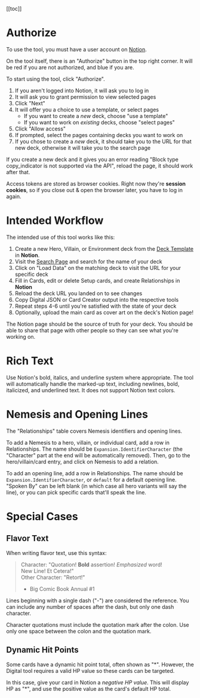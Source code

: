 [[toc]]

# Authorize

To use the tool, you must have a user account on [Notion](https://www.notion.so).

On the tool itself, there is an "Authorize" button in the top right corner. It will be red if you are not authorized, and blue if you are.

To start using the tool, click "Authorize".

1. If you aren't logged into Notion, it will ask you to log in
2. It will ask you to grant permission to view selected pages
3. Click "Next"
4. It will offer you a choice to use a template, or select pages
   - If you want to create a _new_ deck, choose "use a template"
   - If you want to work on _existing_ decks, choose "select pages"
5. Click "Allow access"
6. If prompted, select the pages containing decks you want to work on
7. If you chose to create a _new_ deck, it should take you to the URL for that new deck, otherwise it will take you to the search page

If you create a new deck and it gives you an error reading "Block type copy_indicator is not supported via the API", reload the page, it should work after that.

Access tokens are stored as browser cookies. Right now they're **session cookies**, so if you close out & open the browser later, you have to log in again.

# Intended Workflow

The intended use of this tool works like this:

1. Create a new Hero, Villain, or Environment deck from the [Deck Template](https://astralfrontier.notion.site/Deck-Template-7059a6378dbc4c7992fbfd3ac8ef1b60) in **Notion**.
2. Visit the [Search Page](/search) and search for the name of your deck
3. Click on "Load Data" on the matching deck to visit the URL for your specific deck
4. Fill in Cards, edit or delete Setup cards, and create Relationships in **Notion**
5. Reload the deck URL you landed on to see changes
6. Copy Digital JSON or Card Creator output into the respective tools
7. Repeat steps 4-6 until you're satisfied with the state of your deck
8. Optionally, upload the main card as cover art on the deck's Notion page!

The Notion page should be the source of truth for your deck. You should be able to share that page with other people so they can see what you're working on.

# Rich Text

Use Notion's bold, italics, and underline system where appropriate. The tool will automatically handle the marked-up text, including newlines, bold, italicized, and underlined text. It does not support Notion text colors.

# Nemesis and Opening Lines

The "Relationships" table covers Nemesis identifiers and opening lines.

To add a Nemesis to a hero, villain, or individual card, add a row in Relationships. The name should be `Expansion.IdentifierCharacter` (the "Character" part at the end will be automatically removed). Then, go to the hero/villain/card entry, and click on Nemesis to add a relation.

To add an opening line, add a row in Relationships. The name should be `Expansion.IdentifierCharacter`, or `default` for a default opening line. "Spoken By" can be left blank (in which case all hero variants will say the line), or you can pick specific cards that'll speak the line.

# Special Cases

## Flavor Text

When writing flavor text, use this syntax:

> Character: "Quotation! **Bold** assertion! *Emphasized* word!  
> New Line! Et Cetera!"  
> Other Character: "Retort!"  
> - Big Comic Book Annual #1

Lines beginning with a single dash ("-") are considered the reference. You can include any number of spaces after the dash, but only one dash character.

Character quotations must include the quotation mark after the colon. Use only one space between the colon and the quotation mark.

## Dynamic Hit Points

Some cards have a dynamic hit point total, often shown as "*". However, the Digital tool requires a valid HP value so these cards can be targeted.

In this case, give your card in Notion a *negative HP value*. This will display HP as "*", and use the positive value as the card's default HP total.